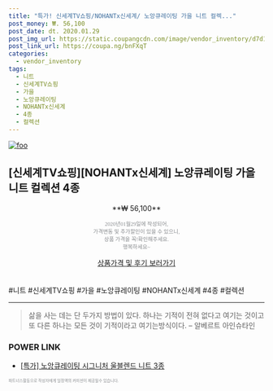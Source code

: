 ```yaml
--- 
title: "특가! 신세계TV쇼핑/NOHANTx신세계/ 노앙큐레이팅 가을 니트 컬렉..." 
post_money: ₩. 56,100 
post_date: dt. 2020.01.29 
post_img_url: https://static.coupangcdn.com/image/vendor_inventory/d7d1/cbf0a21ba24584fc733e5f93c1ddb34e789365b3bcb69a4df0cfc6f8940e.jpg 
post_link_url: https://coupa.ng/bnFXqT 
categories: 
  - vendor_inventory 
tags: 
  - 니트 
  - 신세계TV쇼핑 
  - 가을 
  - 노앙큐레이팅 
  - NOHANTx신세계 
  - 4종 
  - 컬렉션 
--- 
```

[![foo](https://static.coupangcdn.com/image/vendor_inventory/d7d1/cbf0a21ba24584fc733e5f93c1ddb34e789365b3bcb69a4df0cfc6f8940e.jpg)](https://coupa.ng/bnFXqT) 

## [신세계TV쇼핑][NOHANTx신세계] 노앙큐레이팅 가을 니트 컬렉션 4종 
<p style="text-align: center;">**₩ 56,100**</p> 
<p style="text-align: center;"><span style="color: #898c8f; font-family: Georgia,Times,serif; font-size: 0.75em;">2020년01월29일에 작성되어, <br>가격변동 및 추가할인이 있을 수 있으니,<br> 상품 가격을 꼭!확인해주세요.<br>행복하세요~</span> 
</p>	 
<div markdown="0" style="text-align: center;"><a href="https://coupa.ng/bnFXqT" class="btn btn--success">상품가격 및 후기 보러가기</a></div> 
<br><br> 
  #니트 #신세계TV쇼핑 #가을 #노앙큐레이팅 #NOHANTx신세계 #4종 #컬렉션 
<hr> 

> 삶을 사는 데는 단 두가지 방법이 있다. 하나는 기적이 전혀 없다고 여기는 것이고 또 다른 하나는 모든 것이 기적이라고 여기는방식이다. – 알베르트 아인슈타인 


### POWER LINK

* <a href="https://blog.naver.com/sakai111/221789576550" target="_blank">[특가] 노앙큐레이팅 시그니처 울블렌드 니트 3종</a>

<span style="color: #898c8f; font-family: Georgia,Times,serif; font-size: 0.55em;">파트너스활동으로 작성자에게 일정액의 커미션이 제공될수 있습니다.</span> 
